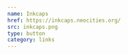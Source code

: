 ```yaml
---
name: Inkcaps
href: https://inkcaps.neocities.org/
src: inkcaps.png
type: button
category: links
---
```

